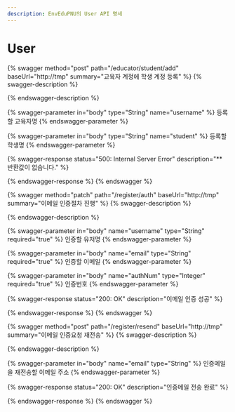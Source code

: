 ```yaml
---
description: EnvEduPNU의 User API 명세
---
```


# User

{% swagger method="post" path="/educator/student/add" baseUrl="http://tmp" summary="교육자 계정에 학생 계정 등록" %}
{% swagger-description %}

{% endswagger-description %}

{% swagger-parameter in="body" type="String" name="username" %}
등록할 교육자명
{% endswagger-parameter %}

{% swagger-parameter in="body" type="String" name="student" %}
등록할 학생명
{% endswagger-parameter %}

{% swagger-response status="500: Internal Server Error" description="** 반환값이 없습니다." %}

{% endswagger-response %}
{% endswagger %}

{% swagger method="patch" path="/register/auth" baseUrl="http://tmp" summary="이메일 인증절차 진행" %}
{% swagger-description %}

{% endswagger-description %}

{% swagger-parameter in="body" name="username" type="String" required="true" %}
인증할 유저명
{% endswagger-parameter %}

{% swagger-parameter in="body" name="email" type="String" required="true" %}
인증할 이메일
{% endswagger-parameter %}

{% swagger-parameter in="body" name="authNum" type="Integer" required="true" %}
인증번호
{% endswagger-parameter %}

{% swagger-response status="200: OK" description="이메일 인증 성공" %}

{% endswagger-response %}
{% endswagger %}

{% swagger method="post" path="/register/resend" baseUrl="http://tmp" summary="이메일 인증요청 재전송" %}
{% swagger-description %}

{% endswagger-description %}

{% swagger-parameter in="body" name="email" type="String" %}
인증메일을 재전송할 이메일 주소
{% endswagger-parameter %}

{% swagger-response status="200: OK" description="인증메일 전송 완료" %}

{% endswagger-response %}
{% endswagger %}
